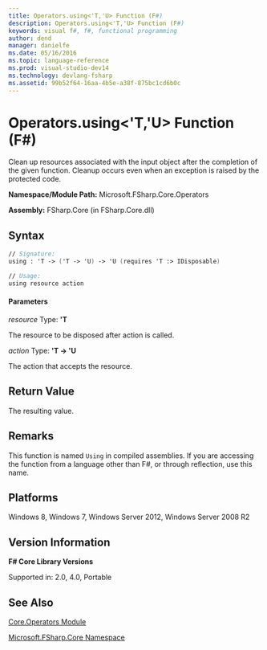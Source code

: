 ```yaml
---
title: Operators.using<'T,'U> Function (F#)
description: Operators.using<'T,'U> Function (F#)
keywords: visual f#, f#, functional programming
author: dend
manager: danielfe
ms.date: 05/16/2016
ms.topic: language-reference
ms.prod: visual-studio-dev14
ms.technology: devlang-fsharp
ms.assetid: 99b52f64-16aa-4b5e-a38f-875bc1cd6b0c
---
```


# Operators.using<'T,'U> Function (F#)

Clean up resources associated with the input object after the completion of the given function. Cleanup occurs even when an exception is raised by the protected code.

**Namespace/Module Path:** Microsoft.FSharp.Core.Operators

**Assembly:** FSharp.Core (in FSharp.Core.dll)


## Syntax

```fsharp
// Signature:
using : 'T -> ('T -> 'U) -> 'U (requires 'T :> IDisposable)

// Usage:
using resource action
```

#### Parameters
*resource*
Type: **'T**


The resource to be disposed after action is called.


*action*
Type: **'T -&gt; 'U**


The action that accepts the resource.

## Return Value

The resulting value.

## Remarks
This function is named `Using` in compiled assemblies. If you are accessing the function from a language other than F#, or through reflection, use this name.

## Platforms
Windows 8, Windows 7, Windows Server 2012, Windows Server 2008 R2

## Version Information
**F# Core Library Versions**

Supported in: 2.0, 4.0, Portable

## See Also
[Core.Operators Module](Core.Operators-Module-%5BFSharp%5D.md)

[Microsoft.FSharp.Core Namespace](Microsoft.FSharp.Core-Namespace-%5BFSharp%5D.md)
